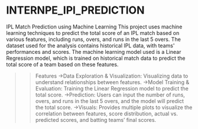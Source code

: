 # INTERNPE_IPl_PREDICTION
IPL Match Prediction using Machine Learning
This project uses machine learning techniques to predict the total score of an IPL match based on various features, including runs, overs, and runs in the last 5 overs.
The dataset used for the analysis contains historical IPL data, with teams' performances and scores.
The machine learning model used is a Linear Regression model, which is trained on historical match data to predict the total score of a team based on these features.
>>Features
->Data Exploration & Visualization: Visualizing data to understand relationships between features.
->Model Training & Evaluation: Training the Linear Regression model to predict the total score.
->Prediction: Users can input the number of runs, overs, and runs in the last 5 overs, and the model will predict the total score.
->Visuals: Provides multiple plots to visualize the correlation between features, score distribution, actual vs. predicted scores, and batting teams’ final scores.
